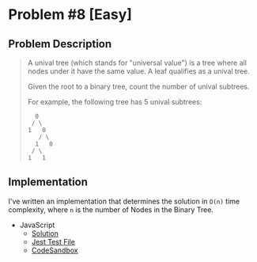 # Problem #8 [Easy]

## Problem Description

> A unival tree (which stands for "universal value") is a tree where all nodes under it have the same value. A leaf qualifies as a unival tree.
>
> Given the root to a binary tree, count the number of unival subtrees.
>
> For example, the following tree has 5 unival subtrees:
>
> ```
>   0
>  / \
> 1   0
>    / \
>   1   0
>  / \
> 1   1
> ```

## Implementation

I've written an implementation that determines the solution in `O(n)` time complexity, where `n` is the number of Nodes in the Binary Tree.

- JavaScript
  - [Solution](./countUnivalTrees.js)
  - [Jest Test File](./countUnivalTrees.test.js)
  - [CodeSandbox](https://codesandbox.io/s/6y2qmn95nr?autoresize=1&fontsize=14&module=%2FcountUnivalTrees.js&previewwindow=tests)
